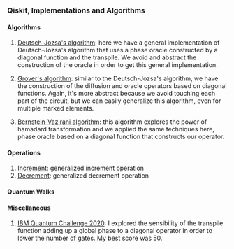 ### Qiskit, Implementations and Algorithms


#### Algorithms
1) [Deutsch-Jozsa's algorithm](https://github.com/qwchagas/qiskit/blob/master/algorithms%20and%20transpile/deutsch_jozsa_algorithm_transpile.ipynb): here we have a general implementation of Deutsch-Jozsa's algorithm that uses a phase oracle constructed by a diagonal function and the transpile. We avoid and abstract the construction of the oracle in order to get this general implementation.

2) [Grover's algorithm](https://github.com/qwchagas/qiskit/blob/master/algorithms%20and%20transpile/grover_algorithm_transpile.ipynb): similar to the Deutsch-Jozsa's algorithm, we have the construction of the diffusion and oracle operators based on diagonal functions. Again, it's more abstract because we avoid touching each part of the circuit, but we can easily generalize this algorithm, even for multiple marked elements.

3) [Bernstein-Vazirani algorithm](https://github.com/qwchagas/qiskit/blob/master/algorithms%20and%20transpile/bernstein-vazirani_algorithm_transpile.ipynb): this algorithm explores the power of hamadard transformation and we applied the same techniques here, phase oracle based on a diagonal function that constructs our operator.

#### Operations
1) [Increment](https://github.com/qwchagas/qiskit/blob/master/operations/increment.ipynb): generalized increment operation
2) [Decrement](https://github.com/qwchagas/qiskit/blob/master/operations/decrement.ipynb): generalized decrement operation


#### Quantum Walks

#### Miscellaneous

1) [IBM Quantum Challenge 2020](https://github.com/qwchagas/qiskit/blob/master/misc/challenge4_circuit_optimization_ibm.ipynb): I explored the sensibility of the transpile function adding up a global phase to a diagonal operator in order to lower the number of gates. My best score was 50.

